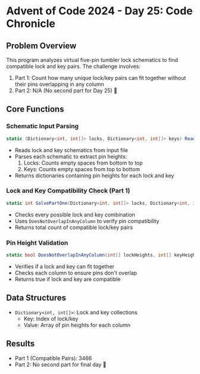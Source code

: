 # Advent of Code 2024 - Day 25: Code Chronicle

## Problem Overview
This program analyzes virtual five-pin tumbler lock schematics to find compatible lock and key pairs. The challenge involves:

1. Part 1: Count how many unique lock/key pairs can fit together without their pins overlapping in any column
2. Part 2: N/A (No second part for Day 25) 🎅

## Core Functions

### Schematic Input Parsing
```csharp
static (Dictionary<int, int[]> locks, Dictionary<int, int[]> keys) ReadAndParseInput(string inputFile)
```
- Reads lock and key schematics from input file
- Parses each schematic to extract pin heights:
    1. Locks: Counts empty spaces from bottom to top
    2. Keys: Counts empty spaces from top to bottom
- Returns dictionaries containing pin heights for each lock and key

### Lock and Key Compatibility Check (Part 1)
```csharp
static int SolvePartOne(Dictionary<int, int[]> locks, Dictionary<int, int[]> keys)
```
- Checks every possible lock and key combination
- Uses `DoesNotOverlapInAnyColumn` to verify pin compatibility
- Returns total count of compatible lock/key pairs

### Pin Height Validation
```csharp
static bool DoesNotOverlapInAnyColumn(int[] lockHeights, int[] keyHeights)
```
- Verifies if a lock and key can fit together
- Checks each column to ensure pins don't overlap
- Returns true if lock and key are compatible

## Data Structures

- `Dictionary<int, int[]>`: Lock and key collections
    - Key: Index of lock/key
    - Value: Array of pin heights for each column

## Results
- Part 1 (Compatible Pairs): 3466
- Part 2: No second part for final day 🎄